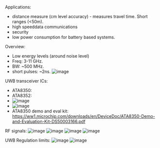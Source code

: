 Applications:
- distance measure (cm level accuracy) - measures travel time. Short ranges (<50m).
- high speeddata communications
- security
- low power consumption for battery based systems.

Overview:
- Low energy levels (around noise level)
- Freq: 3-11 GHz.
- BW: ~500 MHz.
- short pulses: ~2ns.
![image](https://github.com/nmi246/electronics/assets/42329930/f6f16620-2a57-4443-aa74-a6d0a329e533)

UWB transceiver ICs: 
- ATA8350:
- ATA8352: 
- ![image](https://github.com/nmi246/electronics/assets/42329930/690ff426-3326-4436-9d85-c7914d515860)
- ![image](https://github.com/nmi246/electronics/assets/42329930/81f34cee-8505-45c8-96b3-e563a3aed043)
- ATA8350 demo and eval kit: https://ww1.microchip.com/downloads/en/DeviceDoc/ATA8350-Demo-and-Evaluation-Kit-DS50003166.pdf


RF signals:
![image](https://github.com/nmi246/electronics/assets/42329930/5bd07928-a09c-4d75-92b5-1c9d4c9ea135)
![image](https://github.com/nmi246/electronics/assets/42329930/8af92a95-b45d-43c8-b99f-c630a3f684d7)
![image](https://github.com/nmi246/electronics/assets/42329930/42647ce1-bc2d-452b-af31-a3f19cfa78f4)
![image](https://github.com/nmi246/electronics/assets/42329930/76f90726-c0a1-4505-b568-c65a0857d6dc)

UWB Regulation limits:
![image](https://github.com/nmi246/electronics/assets/42329930/0ff70b98-27ea-4175-9e16-ac4702d78837)
![image](https://github.com/nmi246/electronics/assets/42329930/00b67124-b1e5-483f-91a6-87c8993996aa)








